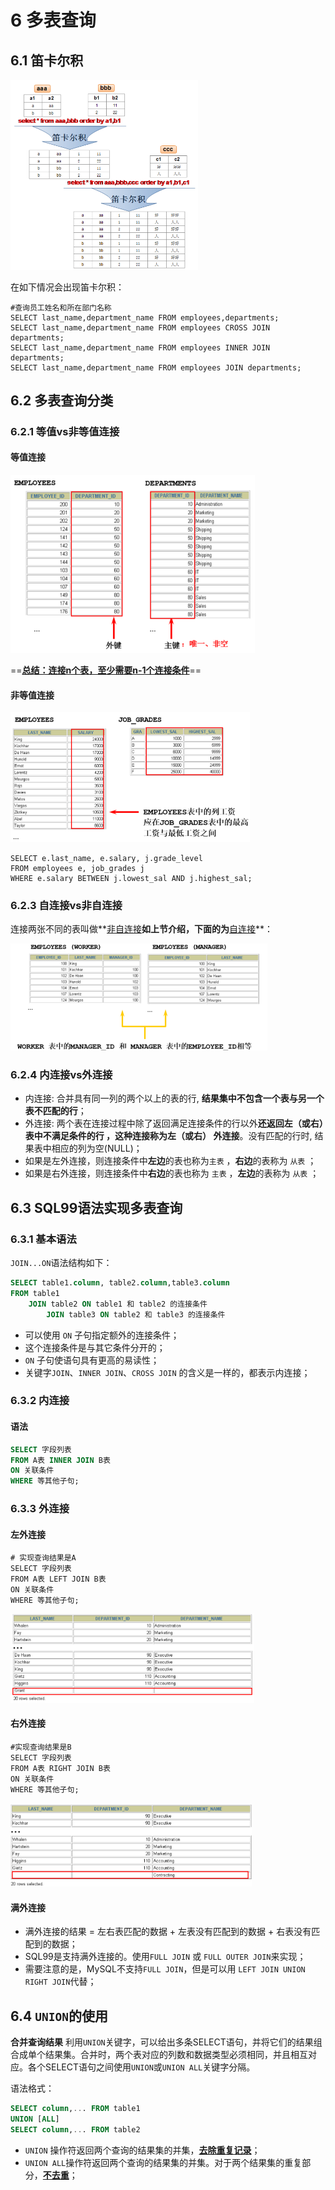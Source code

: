 # 6 多表查询

## 6.1 笛卡尔积

<img src="image/image-20230307162555396.png" alt="image-20230307162555396" style="zoom:50%;" />

在如下情况会出现笛卡尔积：

```mysql
#查询员工姓名和所在部门名称
SELECT last_name,department_name FROM employees,departments;
SELECT last_name,department_name FROM employees CROSS JOIN departments;
SELECT last_name,department_name FROM employees INNER JOIN departments;
SELECT last_name,department_name FROM employees JOIN departments;
```

## 6.2 多表查询分类

### 6.2.1 等值vs非等值连接

#### 等值连接

<img src="image/image-20230307163244123.png" alt="image-20230307163244123" style="zoom:50%;" />

==**<u>总结：连接n个表，至少需要n-1个连接条件</u>**==

#### 非等值连接

<img src="image/image-20230307163501915.png" alt="image-20230307163501915" style="zoom:50%;" />

```mysql
SELECT e.last_name, e.salary, j.grade_level
FROM employees e, job_grades j
WHERE e.salary BETWEEN j.lowest_sal AND j.highest_sal;
```

### 6.2.3 自连接vs非自连接

连接两张不同的表叫做**<u>非自连接</u>**如上节介绍，下面的为**<u>自连接</u>**：

<img src="image/image-20230307163823698.png" alt="image-20230307163823698" style="zoom:50%;" />

### 6.2.4 内连接vs外连接

- 内连接: 合并具有同一列的两个以上的表的行, **结果集中不包含一个表与另一个表不匹配的行**；
- 外连接: 两个表在连接过程中除了返回满足连接条件的行以外**还返回左（或右）表中不满足条件的行 ，这种连接称为左（或右） 外连接**。没有匹配的行时, 结果表中相应的列为空(NULL)；
- 如果是左外连接，则连接条件中**左边**的表也称为`主表` ，**右边**的表称为 `从表` ；
- 如果是右外连接，则连接条件中**右边**的表也称为 `主表` ，**左边**的表称为 `从表` ；

## 6.3 SQL99语法实现多表查询

### 6.3.1 基本语法

`JOIN...ON`语法结构如下：

```sql
SELECT table1.column, table2.column,table3.column
FROM table1
	JOIN table2 ON table1 和 table2 的连接条件
		JOIN table3 ON table2 和 table3 的连接条件
```

- 可以使用 `ON` 子句指定额外的连接条件；
- 这个连接条件是与其它条件分开的；
- `ON` 子句使语句具有更高的易读性；
- 关键字`JOIN`、`INNER JOIN`、`CROSS JOIN` 的含义是一样的，都表示内连接；

### 6.3.2 内连接

#### 语法

```sql
SELECT 字段列表
FROM A表 INNER JOIN B表
ON 关联条件
WHERE 等其他子句;
```

### 6.3.3 外连接

#### 左外连接

```mysql
# 实现查询结果是A
SELECT 字段列表
FROM A表 LEFT JOIN B表
ON 关联条件
WHERE 等其他子句;
```

<img src="image/image-20230307171118591.png" alt="image-20230307171118591" style="zoom:50%;" />

#### 右外连接

```mysql
#实现查询结果是B
SELECT 字段列表
FROM A表 RIGHT JOIN B表
ON 关联条件
WHERE 等其他子句;
```

<img src="image/image-20230307171217268.png" alt="image-20230307171217268" style="zoom:50%;" />

#### 满外连接

- 满外连接的结果 = 左右表匹配的数据 + 左表没有匹配到的数据 + 右表没有匹配到的数据；
- SQL99是支持满外连接的。使用`FULL JOIN` 或 `FULL OUTER JOIN`来实现；
- 需要注意的是，MySQL不支持`FULL JOIN`，但是可以用 `LEFT JOIN UNION RIGHT JOIN`代替；

## 6.4 `UNION`的使用

**合并查询结果** 利用`UNION`关键字，可以给出多条SELECT语句，并将它们的结果组合成单个结果集。合并时，两个表对应的列数和数据类型必须相同，并且相互对应。各个SELECT语句之间使用`UNION`或`UNION ALL`关键字分隔。

语法格式：

```sql
SELECT column,... FROM table1
UNION [ALL]
SELECT column,... FROM table2
```

- `UNION` 操作符返回两个查询的结果集的并集，**<u>去除重复记录</u>**；
- `UNION ALL`操作符返回两个查询的结果集的并集。对于两个结果集的重复部分，**<u>不去重</u>**；


